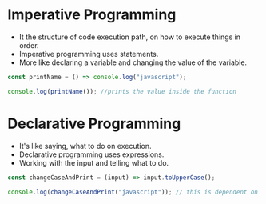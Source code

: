# Imperative Programming

- It the structure of code execution path, on how to execute things in order.
- Imperative programming uses statements.
- More like declaring a variable and changing the value of the variable.

```js
const printName = () => console.log("javascript");

console.log(printName()); //prints the value inside the function
```

# Declarative Programming

- It's like saying, what to do on execution.
- Declarative programming uses expressions.
- Working with the input and telling what to do.

```js
const changeCaseAndPrint = (input) => input.toUpperCase();

console.log(changeCaseAndPrint("javascript")); // this is dependent on the input and works as per the input given
```
